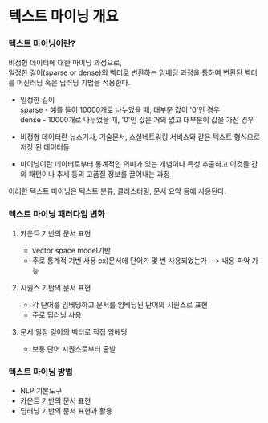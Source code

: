 # 텍스트 마이닝 개요

### 텍스트 마이닝이란?
비정형 데이터에 대한 마이닝 과정으로,  
일정한 길이(sparse or dense)의 벡터로 변환하는 임베딩 과정을 통하여 변환된 벡터를 머신러닝 혹은 딥러닝 기법을 적용한다.
  
* 일정한 길이  
  sparse - 예를 들어 10000개로 나누었을 때, 대부분 값이 '0'인 경우  
  dense - 10000개로 나누었을 때, '0'인 값은 거의 없고 대부분이 값을 가진 경우 
  
    
* 비정형 데이터란 뉴스기사, 기술문서, 소셜네트워킹 서비스와 같은 텍스트 형식으로 저장 된 데이터들  
  
* 마이닝이란 데이터로부터 통계적인 의미가 있는 개념이나 특성 추출하고 이것들 간의 패턴이나 추세 등의 고품질 정보를 끌어내는 과정 
   
  
이러한 텍스트 마이닝은 텍스트 분류, 클러스터링, 문서 요약 등에 사용된다.  


### 텍스트 마이닝 패러다임 변화 

1. 카운트 기반의 문서 표현 
   - vector space model기반 
   - 주로 통계적 기번 사용  ex)문서에 단어가 몇 번 사용되었는가 --> 내용 파악 가능
   
    
2. 시퀀스 기반의 문서 표현 
   - 각 단어를 임베딩하고 문서를 임베딩된 단어의 시퀀스로 표현 
   - 주로 딥러닝 사용 
  
    
3. 문서 일정 길이의 벡터로 직접 임베딩 
   - 보통 단어 시퀀스로부터 출발

### 텍스트 마이닝 방법 
* NLP 기본도구 
* 카운트 기반의 문서 표현 
* 딥러닝 기반의 문서 표현과 활용
